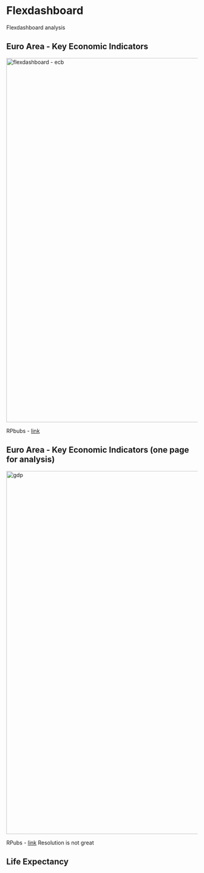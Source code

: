 # Flexdashboard

Flexdashboard analysis


## Euro Area - Key Economic Indicators 

<img width="958" alt="flexdashboard - ecb" src="https://user-images.githubusercontent.com/37122520/44264801-d966a680-a21b-11e8-8fa7-d5ed7b729798.png">

RPbubs - [link](http://rpubs.com/Juanma7/412833)


## Euro Area - Key Economic Indicators (one page for analysis)

<img width="955" alt="gdp" src="https://user-images.githubusercontent.com/37122520/46763070-c11d8000-ccd0-11e8-981e-50d256ad0383.png">


RPubs - [link](http://rpubs.com/Juanma7/428071) Resolution is not great


## Life Expectancy
